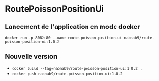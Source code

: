 # RoutePoissonPositionUi

## Lancement de l'application en mode docker
`docker run -p 8082:80 --name route-poisson-position-ui nabnab9/route-poisson-position-ui:1.0.2`

## Nouvelle version
- `docker build --tag=nabnab9/route-poisson-position-ui:1.0.2 .`
- `docker push nabnab9/route-poisson-position-ui:1.0.2`
